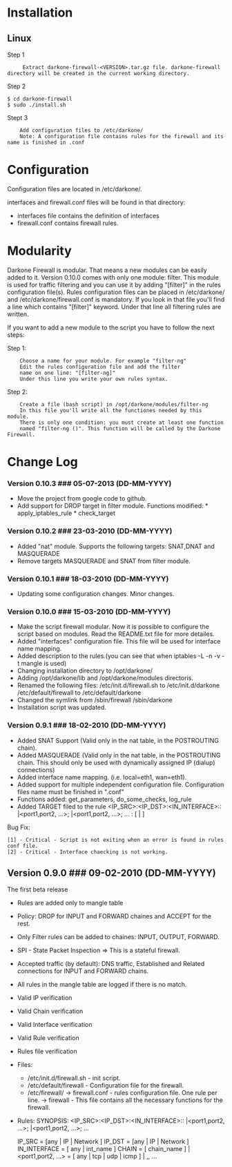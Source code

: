 Installation
============

Linux
-----

Step 1

         Extract darkone-firewall-<VERSION>.tar.gz file. darkone-firewall directory will be created in the current working directory.

Step 2

	$ cd darkone-firewall
	$ sudo ./install.sh

Stept 3

        Add configuration files to /etc/darkone/
        Note: A configuration file contains rules for the firewall and its name is finished in .conf


Configuration
=============

Configuration files are located in /etc/darkone/.

interfaces and firewall.conf files will be found in that directory:

* interfaces file contains the definition of interfaces
* firewall.conf contains firewall rules.

Modularity
==========

Darkone Firewall is modular. That means a new modules
can be easily added to it. Version 0.10.0 comes with
only one module: filter. This module is used for traffic
filtering and you can use it by adding "[filter]" in the
rules configuration file(s). Rules configuration files
can be placed in /etc/darkone/ and /etc/darkone/firewall.conf
is mandatory. If you look in that file you'll find a line
which contains "[filter]" keyword. Under that line all
filtering rules are written.

If you want to add a new module to the script you have to
follow the next steps:

Step 1:

        Choose a name for your module. For example "filter-ng"
        Edit the rules configuration file and add the filter
        name on one line: "[filter-ng]"
        Under this line you write your own rules syntax.

Step 2:

        Create a file (bash script) in /opt/darkone/modules/filter-ng
        In this file you'll write all the functiones needed by this module.
        There is only one condition: you must create at least one function
        named "filter-ng ()". This function will be called by the Darkone Firewall.


Change Log
==========

### Version 0.10.3 ### 05-07-2013 (DD-MM-YYYY)

* Move the project from google code to github.
* Add support for DROP target in filter module. Functions modified:
		* apply_iptables_rule
		* check_target

### Version 0.10.2 ### 23-03-2010 (DD-MM-YYYY)

* Added "nat" module. Supports the following targets: SNAT,DNAT and MASQUERADE
* Remove targets MASQUERADE and SNAT from filter module. 

### Version 0.10.1 ### 18-03-2010 (DD-MM-YYYY)

* Updating some configuration changes. Minor changes.

### Version 0.10.0 ### 15-03-2010 (DD-MM-YYYY)

* Make the script firewall modular. Now it is possible to configure the script based on modules. Read the README.txt file for more detailes.
* Added "interfaces" configuration file. This file will be used for interface name mapping.
* Added description to the rules.(you can see that when iptables -L -n -v -t mangle is used)
* Changing installation directory to /opt/darkone/
* Adding /opt/darkone/lib and /opt/darkone/modules directoris.
* Renamed the following files:
	/etc/init.d/firewall.sh to /etc/init.d/darkone
	/etc/default/firewall to /etc/default/darkone
* Changed the symlink from /sbin/firewall /sbin/darkone
* Installation script was updated.

### Version 0.9.1 ### 18-02-2010 (DD-MM-YYYY)

* Added SNAT Support (Valid only in the nat table, in the POSTROUTING chain).
* Added MASQUERADE (Valid only in the nat table, in the POSTROUTING chain. This should only be used with dynamically assigned IP (dialup) connections)
* Added interface name mapping. (i.e. local=eth1, wan=eth1).
* Added support for multiple independent configuration file. Configuration files name must be finished in ".conf"
* Functions added: get_parameters, do_some_checks, log_rule
* Added TARGET filed to the rule
	 <IP_SRC>:<IP_DST>:<IN_INTERFACE>:<CHAIN>: <Protocol>|<port1,port2, ...>; <protocol>|<port1,port2, ...>; ... : <TARGET>[ | <IP> ]

Bug Fix:

	[1] - Critical - Script is not exiting when an error is found in rules conf file.
	[2] - Critical - Interface chaecking is not working.


## Version 0.9.0 ### 09-02-2010 (DD-MM-YYYY)

 The first beta release

* Rules are added only to mangle table
* Policy: DROP for INPUT and FORWARD chaines and ACCEPT for the rest.
* Only Filter rules can be added to chaines: INPUT, OUTPUT, FORWARD.
* SPI - State Packet Inspection => This is a stateful firewall.
* Accepted traffic (by default): DNS traffic, Established and Related connections for INPUT and FORWARD chains.
* All rules in the mangle table are logged if there is no match.
* Valid IP verification
* Valid Chain verification
* Valid Interface verification
* Valid Rule verification
* Rules file verification
* Files:
	* /etc/init.d/firewall.sh - init script.
	* /etc/default/firewall  - Configuration file for the firewall.
	* /etc/firewall/ 
			-> firewall.conf - rules configuration file. One rule per line.
			-> firewall - This file contains all the necessary functions for the firewall.
* Rules:
	 SYNOPSIS: <IP_SRC>:<IP_DST>:<IN_INTERFACE>:<CHAIN>: <Protocol>|<port1,port2, ...>; <protocol>|<port1,port2, ...>; ...

	 IP_SRC = [any | IP | Network ]
	 IP_DST = [any | IP | Network ]
	 IN_INTERFACE = [ any | int_name ]
	 CHAIN = [ chain_name ]
	 <Protocol>|<port1,port2, ...> = [ any | tcp | udp | icmp ] | <nr>,<nr>, ...
